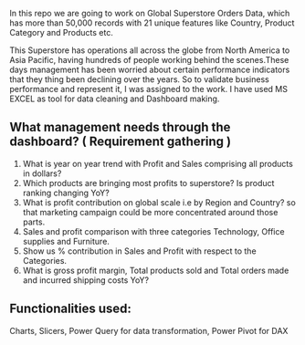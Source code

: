 In this repo we are going to work on Global Superstore Orders Data, which has more than 50,000 records with 21 unique features like Country, Product Category and Products etc.

This Superstore has operations all across the globe from North America to Asia Pacific, having hundreds of people working behind the scenes.These days management has been worried about certain performance indicators that they thing been declining over the years. So to validate business performance and represent it, I was assigned to the work.  I have used MS EXCEL as tool for data cleaning and Dashboard making.

## What management needs through the dashboard? ( Requirement gathering )
1.	What is year on year trend with Profit and Sales comprising all products in dollars?
2.	Which products are bringing most profits to superstore? Is product ranking changing YoY?
3.	What is profit contribution on global scale i.e by Region and Country? so that marketing campaign could be more concentrated around those parts.
4.	Sales and profit comparison with three categories Technology, Office supplies and Furniture.
5.	Show us % contribution in Sales and Profit with respect to the Categories.
6.	What is gross profit margin, Total products sold and Total orders made and incurred shipping costs YoY?

## Functionalities used:
Charts, Slicers, Power Query for data transformation, Power Pivot for DAX 
